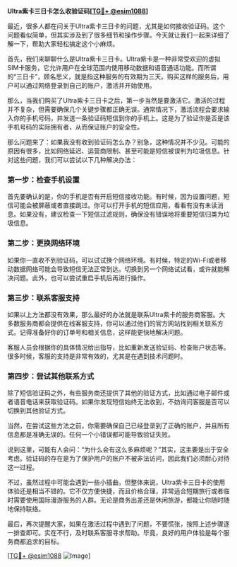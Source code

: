 **Ultra紫卡三日卡怎么收验证码[[TG💪+ @esim1088](https://t.me/s/esim1088)]**

最近，很多人都在问关于Ultra紫卡三日卡的问题，尤其是如何接收验证码。这个问题看似简单，但其实涉及到了很多细节和操作步骤。今天就让我们一起来详细了解一下，帮助大家轻松搞定这个小麻烦。

首先，我们来聊聊什么是Ultra紫卡三日卡。Ultra紫卡是一种非常受欢迎的虚拟SIM卡服务，它允许用户在全球范围内使用移动数据和语音通话功能。而所谓的“三日卡”，顾名思义，就是指这种服务的有效期为三天。购买这样的服务后，用户可以通过网络登录到自己的账户，激活并开始使用。

那么，当我们购买了Ultra紫卡三日卡之后，第一步当然是要激活它。激活的过程并不复杂，但需要确保几个关键步骤都正确无误。通常情况下，激活流程会要求输入你的手机号码，并发送一条验证码短信到你的手机上。这是为了验证你是否是该手机号码的实际拥有者，从而保证账户的安全性。

那么问题来了：如果我没有收到验证码怎么办？别急，这种情况并不少见。可能的原因有很多，比如网络延迟、运营商限制、甚至可能是短信被误判为垃圾信息。针对这些问题，我们可以尝试以下几种解决办法：

### 第一步：检查手机设置

首先要确认的是，你的手机是否有开启短信接收功能。有时候，因为设置问题，短信可能会被屏蔽或者直接跳过。你可以打开手机的短信应用，看看有没有未读消息。如果没有，建议检查一下短信过滤规则，确保没有错误地将重要短信归类为垃圾信息。

### 第二步：更换网络环境

如果你一直收不到验证码，可以试试换个网络环境。有时候，特定的Wi-Fi或者移动数据网络可能会导致短信无法正常到达。切换到另一个网络试试看，或许就能解决问题。此外，也可以尝试重启手机后再进行操作。

### 第三步：联系客服支持

如果以上方法都没有效果，那么最好的办法就是联系Ultra紫卡的服务商客服。大多数服务商都会提供在线客服支持，你可以通过他们的官方网站找到相关联系方式。记得准备好你的订单号和相关信息，这样能更快地解决问题。

客服人员会根据你的具体情况给出指导，比如重新发送验证码、检查账户状态等。很多时候，客服的支持是非常有效的，尤其是在遇到技术问题时。

### 第四步：尝试其他联系方式

除了短信验证码之外，有些服务商还提供了其他的验证方式，比如通过电子邮件或者语音电话来获取验证码。如果你发现短信始终无法收到，不妨询问客服是否可以切换到其他验证方式。

当然，在尝试这些方法之前，你需要确保自己已经登录到了正确的账户，并且所有信息都是准确无误的。任何一个小错误都可能导致验证失败。

说到这里，可能有人会问：“为什么会有这么多麻烦呢？”其实，这主要是出于安全考虑。验证码的存在是为了保护用户的账户不被非法访问，因此我们必须耐心对待这一过程。

不过，虽然过程中可能会遇到一些小插曲，但整体来说，Ultra紫卡三日卡的使用体验还是相当不错的。它不仅方便快捷，而且价格合理，非常适合短期旅行或者临时需要使用国际漫游服务的人群。无论是商务出差还是休闲旅游，都能让你随时随地保持联络。

最后，再次提醒大家，如果在激活过程中遇到了问题，不要慌张，按照上述步骤逐一排查即可。实在不行，及时联系客服寻求帮助。毕竟，良好的用户体验是每个服务商都追求的目标。

[[TG💪+ @esim1088](https://t.me/s/esim1088) ![Image](https://i.postimg.cc/4NQfJmqS/Snipaste-2025-05-13-00-14-12.png)]